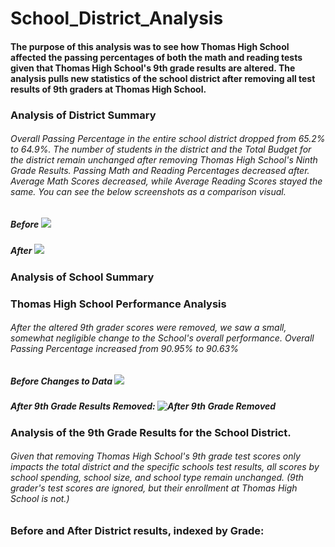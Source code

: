 # School_District_Analysis
#### The purpose of this analysis was to see how Thomas High School affected the passing percentages of both the math and reading tests given that Thomas High School's 9th grade results are altered. The analysis pulls new statistics of the school district after removing all test results of 9th graders at Thomas High School.


### Analysis of District Summary

###### Overall Passing Percentage in the entire school district dropped from 65.2% to 64.9%. The number of students in the district and the Total Budget for the district remain unchanged after removing Thomas High School's Ninth Grade Results. Passing Math and Reading Percentages decreased after. Average Math Scores decreased, while Average Reading Scores stayed the same. You can see the below screenshots as a comparison visual.

##### Before ![](../main/Resources/district_summary_before.png)
##### After ![](../main/Resources/district_summary_after.png)


### Analysis of School Summary


### Thomas High School Performance Analysis
###### After the altered 9th grader scores were removed, we saw a small, somewhat negligible change to the School's overall performance. Overall Passing Percentage increased from 90.95% to 90.63%

##### Before Changes to Data ![](../main/Resources/Before_Results.png)
##### After 9th Grade Results Removed: ![After 9th Grade Removed](../main/Resources/After_Results.png)


### Analysis of the 9th Grade Results for the School District.
###### Given that removing Thomas High School's 9th grade test scores only impacts the total district and the specific schools test results, all scores by school spending, school size, and school type remain unchanged. (9th grader's test scores are ignored, but their enrollment at Thomas High School is not.)

### Before and After District results, indexed by Grade:
